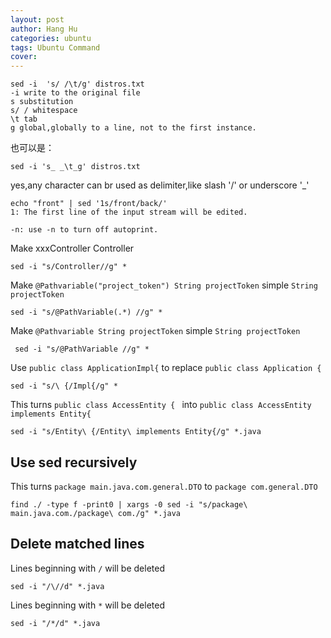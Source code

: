```yaml
---
layout: post
author: Hang Hu
categories: ubuntu
tags: Ubuntu Command 
cover: 
---
```

```
sed -i  's/ /\t/g' distros.txt
-i write to the original file
s substitution
s/ / whitespace
\t tab
g global,globally to a line, not to the first instance.
```
也可以是：
```
sed -i 's_ _\t_g' distros.txt
```
yes,any character can br used as delimiter,like slash '/' or underscore '_'
```
echo "front" | sed '1s/front/back/'
1: The first line of the input stream will be edited.

-n: use -n to turn off autoprint.
```
Make xxxController Controller
```
sed -i "s/Controller//g" *
```
Make `@Pathvariable("project_token") String projectToken` simple `String projectToken`
```
sed -i "s/@PathVariable(.*) //g" *
```
Make `@Pathvariable String projectToken` simple `String projectToken`
```
 sed -i "s/@PathVariable //g" *
 ```
 Use `public class ApplicationImpl{` to replace `public class Application {`
 ```
 sed -i "s/\ {/Impl{/g" *
```
This turns `public class AccessEntity {
` into `public class AccessEntity implements Entity{
`
```
sed -i "s/Entity\ {/Entity\ implements Entity{/g" *.java
```
## Use sed recursively

This turns `package main.java.com.general.DTO` to `package com.general.DTO`
```
find ./ -type f -print0 | xargs -0 sed -i "s/package\ main.java.com./package\ com./g" *.java 
```
## Delete matched lines

Lines beginning with `/` will be deleted
```
sed -i "/\//d" *.java 
```
Lines beginning with `*` will be deleted
```
sed -i "/*/d" *.java
```
